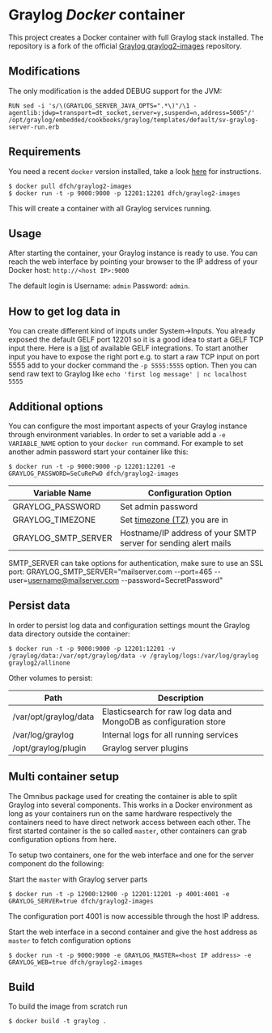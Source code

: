 Graylog *Docker* container
==================================
This project creates a Docker container with full Graylog stack installed. The repository is a fork of the official 
[Graylog graylog2-images](https://github.com/Graylog2/graylog2-images) repository.

Modifications
-------------
The only modification is the added DEBUG support for the JVM:

```
RUN sed -i 's/\(GRAYLOG_SERVER_JAVA_OPTS=".*\)"/\1 -agentlib:jdwp=transport=dt_socket,server=y,suspend=n,address=5005"/' /opt/graylog/embedded/cookbooks/graylog/templates/default/sv-graylog-server-run.erb
```

Requirements
------------
You need a recent `docker` version installed, take a look [here](https://docs.docker.com/installation/) for instructions.

```shell
$ docker pull dfch/graylog2-images
$ docker run -t -p 9000:9000 -p 12201:12201 dfch/graylog2-images
```

This will create a container with all Graylog services running.


Usage
-----
After starting the container, your Graylog instance is ready to use.
You can reach the web interface by pointing your browser to the IP address of your Docker host: `http://<host IP>:9000`

The default login is Username: `admin` Password: `admin`.

How to get log data in
----------------------
You can create different kind of inputs under System->Inputs. You already exposed the default GELF port 12201 so it
is a good idea to start a GELF TCP input there. Here is a [list](https://www.graylog.org/supported-sources) of available
GELF integrations. To start another input you have to expose the right port e.g. to start a raw TCP input on port 5555
add to your docker command the `-p 5555:5555` option.
Then you can send raw text to Graylog like `echo 'first log message' | nc localhost 5555`

Additional options
------------------
You can configure the most important aspects of your Graylog instance through environment variables. In order
to set a variable add a `-e VARIABLE_NAME` option to your `docker run` command. For example to set another admin password
start your container like this:

```shell
$ docker run -t -p 9000:9000 -p 12201:12201 -e GRAYLOG_PASSWORD=SeCuRePwD dfch/graylog2-images
```

| Variable Name | Configuration Option |
|---------------|----------------------|
| GRAYLOG_PASSWORD | Set admin password |
| GRAYLOG_TIMEZONE | Set [timezone (TZ)](http://en.wikipedia.org/wiki/List_of_tz_database_time_zones) you are in |
| GRAYLOG_SMTP_SERVER | Hostname/IP address of your SMTP server for sending alert mails |

SMTP_SERVER can take options for authentication, make sure to use an SSL port:
GRAYLOG_SMTP_SERVER="mailserver.com --port=465 --user=username@mailserver.com --password=SecretPassword"

Persist data
------------
In order to persist log data and configuration settings mount the Graylog data directory outside the container:

```shell
$ docker run -t -p 9000:9000 -p 12201:12201 -v /graylog/data:/var/opt/graylog/data -v /graylog/logs:/var/log/graylog graylog2/allinone
```

Other volumes to persist:

| Path | Description |
|------|-------------|
| /var/opt/graylog/data | Elasticsearch for raw log data and MongoDB as configuration store |
| /var/log/graylog | Internal logs for all running services |
| /opt/graylog/plugin | Graylog server plugins |

Multi container setup
---------------------
The Omnibus package used for creating the container is able to split Graylog into several components.
This works in a Docker environment as long as your containers run on the same hardware respectively the containers
need to have direct network access between each other.
The first started container is the so called `master`, other containers can grab configuration options from here.

To setup two containers, one for the web interface and one for the server component do the following:

Start the `master` with Graylog server parts
```shell
$ docker run -t -p 12900:12900 -p 12201:12201 -p 4001:4001 -e GRAYLOG_SERVER=true dfch/graylog2-images
```
The configuration port 4001 is now accessible through the host IP address.

Start the web interface in a second container and give the host address as `master` to fetch configuration options
```shell
$ docker run -t -p 9000:9000 -e GRAYLOG_MASTER=<host IP address> -e GRAYLOG_WEB=true dfch/graylog2-images
```

Build
-----
To build the image from scratch run

```shell
$ docker build -t graylog .
```
